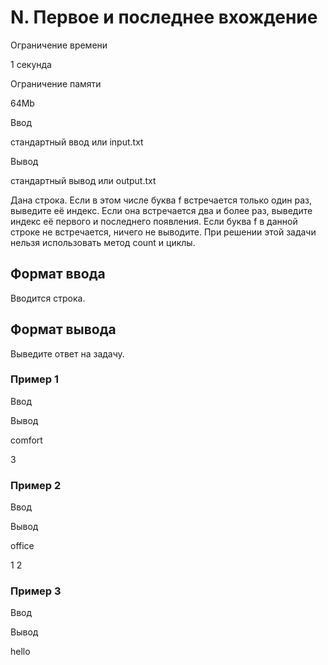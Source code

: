 N. Первое и последнее вхождение
===============================

Ограничение времени

1 секунда

Ограничение памяти

64Mb

Ввод

стандартный ввод или input.txt

Вывод

стандартный вывод или output.txt

Дана строка. Если в этом числе буква f встречается только один раз, выведите её индекс. Если она встречается два и более раз, выведите индекс её первого и последнего появления. Если буква f в данной строке не встречается, ничего не выводите. При решении этой задачи нельзя использовать метод count и циклы.

Формат ввода
------------

Вводится строка.

Формат вывода
-------------

Выведите ответ на задачу.

### Пример 1

Ввод

Вывод

comfort

3

### Пример 2

Ввод

Вывод

office

1 2

### Пример 3

Ввод

Вывод

hello
